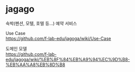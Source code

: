 # jagago

숙박(펜션, 모텔, 호텔 등...) 예약 서비스

Use Case </br>
https://github.com/f-lab-edu/jagoga/wiki/Use-Case

도메인 모델 </br>
https://github.com/f-lab-edu/jagoga/wiki/%EB%8F%84%EB%A9%94%EC%9D%B8-%EB%AA%A8%EB%8D%B8
